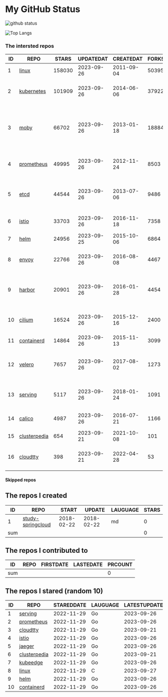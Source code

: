 # My GitHub Status

<img src="https://github-readme-stats-1.yihong0618.vercel.app/api?username=daoqingniu&show_icons=true&&&hide_title=true&count_private=true" alt="github status" />

![Top Langs](https://github-readme-stats-1.yihong0618.vercel.app/api/top-langs/?username=daoqingniu&layout=compact)

<!--START_SECTION:github_repos-->
### The intersted repos
| ID |                              REPO                               | STARS  | UPDATEDAT  | CREATEDAT  | FORKSCOUNT |                                              DESCRIPTIONS                                              |
|----|-----------------------------------------------------------------|--------|------------|------------|------------|--------------------------------------------------------------------------------------------------------|
|  1 | [linux](https://github.com/torvalds/linux)                      | 158030 | 2023-09-26 | 2011-09-04 |      50395 | Linux kernel source tree                                                                               |
|  2 | [kubernetes](https://github.com/kubernetes/kubernetes)          | 101909 | 2023-09-26 | 2014-06-06 |      37922 | Production-Grade Container Scheduling and Management                                                   |
|  3 | [moby](https://github.com/moby/moby)                            |  66702 | 2023-09-26 | 2013-01-18 |      18884 | Moby Project - a collaborative project for the container ecosystem to assemble container-based systems |
|  4 | [prometheus](https://github.com/prometheus/prometheus)          |  49995 | 2023-09-26 | 2012-11-24 |       8503 | The Prometheus monitoring system and time series database.                                             |
|  5 | [etcd](https://github.com/etcd-io/etcd)                         |  44544 | 2023-09-26 | 2013-07-06 |       9486 | Distributed reliable key-value store for the most critical data of a distributed system                |
|  6 | [istio](https://github.com/istio/istio)                         |  33703 | 2023-09-26 | 2016-11-18 |       7358 | Connect, secure, control, and observe services.                                                        |
|  7 | [helm](https://github.com/helm/helm)                            |  24956 | 2023-09-25 | 2015-10-06 |       6864 | The Kubernetes Package Manager                                                                         |
|  8 | [envoy](https://github.com/envoyproxy/envoy)                    |  22766 | 2023-09-26 | 2016-08-08 |       4467 | Cloud-native high-performance edge/middle/service proxy                                                |
|  9 | [harbor](https://github.com/goharbor/harbor)                    |  20901 | 2023-09-26 | 2016-01-28 |       4454 | An open source trusted cloud native registry project that stores, signs, and scans content.            |
| 10 | [cilium](https://github.com/cilium/cilium)                      |  16524 | 2023-09-26 | 2015-12-16 |       2400 | eBPF-based Networking, Security, and Observability                                                     |
| 11 | [containerd](https://github.com/containerd/containerd)          |  14864 | 2023-09-26 | 2015-11-13 |       3099 | An open and reliable container runtime                                                                 |
| 12 | [velero](https://github.com/vmware-tanzu/velero)                |   7657 | 2023-09-26 | 2017-08-02 |       1273 | Backup and migrate Kubernetes applications and their persistent volumes                                |
| 13 | [serving](https://github.com/knative/serving)                   |   5117 | 2023-09-26 | 2018-01-24 |       1091 | Kubernetes-based, scale-to-zero, request-driven compute                                                |
| 14 | [calico](https://github.com/projectcalico/calico)               |   4987 | 2023-09-26 | 2016-07-21 |       1166 | Cloud native networking and network security                                                           |
| 15 | [clusterpedia](https://github.com/clusterpedia-io/clusterpedia) |    654 | 2023-09-21 | 2021-10-08 |        101 | The Encyclopedia of Kubernetes clusters                                                                |
| 16 | [cloudtty](https://github.com/cloudtty/cloudtty)                |    398 | 2023-09-21 | 2022-04-28 |         53 | A Friendly Kubernetes CloudShell (Web Terminal) !                                                      |



#### Skipped repos
<!--END_SECTION:github_repos-->

<!--START_SECTION:my_github-->
## The repos I created
| ID  |                                 REPO                                 |   START    |   UPDATE   | LAUGUAGE | STARS |
|-----|----------------------------------------------------------------------|------------|------------|----------|-------|
|   1 | [study-springcloud](https://github.com/daoqingniu/study-springcloud) | 2018-02-22 | 2018-02-22 | md       |     0 |
| sum |                                                                      |            |            |          |     0 |

## The repos I contributed to
| ID  | REPO | FIRSTDATE | LASTEDATE | PRCOUNT |
|-----|------|-----------|-----------|---------|
| sum |      |           |           |       0 |

## The repos I stared (random 10)
| ID |                              REPO                               | STAREDDATE | LAUGUAGE | LATESTUPDATE |
|----|-----------------------------------------------------------------|------------|----------|--------------|
|  1 | [serving](https://github.com/knative/serving)                   | 2022-11-29 | Go       | 2023-09-26   |
|  2 | [prometheus](https://github.com/prometheus/prometheus)          | 2022-11-29 | Go       | 2023-09-26   |
|  3 | [cloudtty](https://github.com/cloudtty/cloudtty)                | 2022-11-29 | Go       | 2023-09-21   |
|  4 | [istio](https://github.com/istio/istio)                         | 2022-11-29 | Go       | 2023-09-26   |
|  5 | [jaeger](https://github.com/jaegertracing/jaeger)               | 2022-11-29 | Go       | 2023-09-26   |
|  6 | [clusterpedia](https://github.com/clusterpedia-io/clusterpedia) | 2022-11-29 | Go       | 2023-09-21   |
|  7 | [kubeedge](https://github.com/kubeedge/kubeedge)                | 2022-11-29 | Go       | 2023-09-26   |
|  8 | [linux](https://github.com/torvalds/linux)                      | 2022-11-29 | C        | 2023-09-27   |
|  9 | [helm](https://github.com/helm/helm)                            | 2022-11-29 | Go       | 2023-09-26   |
| 10 | [containerd](https://github.com/containerd/containerd)          | 2022-11-29 | Go       | 2023-09-26   |

<!--END_SECTION:my_github-->
